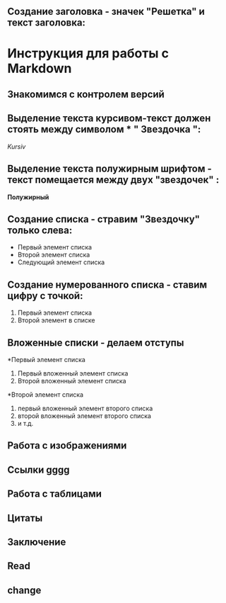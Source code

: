 ## Создание заголовка - значек "Решетка" и текст заголовка:

# Инструкция для работы с Markdown
## Знакомимся с контролем версий
## Выделение текста курсивом-текст должен стоять между символом   *   " Звездочка ":
*Kursiv*
## Выделение текста полужирным шрифтом - текст помещается между двух "звездочек" :
**Полужирный**

## Создание списка - стравим "Звездочку" только слева:
*  Первый элемент списка
* Второй элемент списка 
* Следующий элемент списка

## Создание нумерованного списка - ставим цифру с точкой:
1. Первый элемент списка
2. Второй элемент в списке

## Вложенные списки - делаем отступы
*Первый элемент списка
1. Первый вложенный элемент списка
2. Второй вложенный элемент списка

*Второй элемент списка

 1. первый вложенный элемент второго списка
 2. второй вложенный элемент второго списка
 3. и т.д.

## Работа с изображениями

## Ссылки gggg


## Работа с таблицами

## Цитаты
 
## Заключение
## Read
## change
